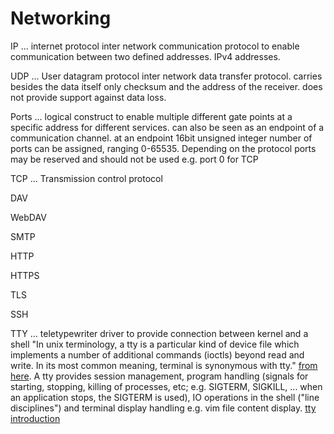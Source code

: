 # Networking

IP ... internet protocol
inter network communication protocol to enable communication between two defined addresses. IPv4 addresses.

UDP ... User datagram protocol
inter network data transfer protocol. carries besides the data itself only checksum and the address of the receiver. does not provide support against data loss.

Ports ... logical construct to enable multiple different gate points at a specific address for different services. can also be seen as an endpoint of a communication channel. at an endpoint 16bit unsigned integer number of ports can be assigned, ranging 0-65535. Depending on the protocol ports may be reserved and should not be used e.g. port 0 for TCP

TCP ... Transmission control protocol

DAV

WebDAV

SMTP

HTTP

HTTPS

TLS

SSH


TTY ... teletypewriter
driver to provide connection between kernel and a shell "In unix terminology, a tty is a particular kind of device file which implements a number of additional commands (ioctls) beyond read and write. In its most common meaning, terminal is synonymous with tty." [from here](https://unix.stackexchange.com/a/4132). A tty provides session management, program handling (signals for starting, stopping, killing of processes, etc; e.g. SIGTERM, SIGKILL, ... when an application stops, the SIGTERM is used), IO operations in the shell ("line disciplines") and terminal display handling e.g. vim file content display.
[tty introduction](http://www.linusakesson.net/programming/tty/index.php)
